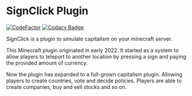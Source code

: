 # SignClick Plugin

[![CodeFactor](https://www.codefactor.io/repository/github/klanting/signclick/badge)](https://www.codefactor.io/repository/github/klanting/signclick) [![Codacy Badge](https://app.codacy.com/project/badge/Grade/683d67c950414eb59e7c2df7a89a5682)](https://app.codacy.com/gh/klanting/Personal-2022-Spring-SignClick/dashboard?utm_source=gh&utm_medium=referral&utm_content=&utm_campaign=Badge_grade)

SignClick is a plugin to simulate capitalism on your minecraft server.

This Minecraft plugin originated in early 2022. 
It started as a system to allow players to teleport to 
another location by pressing a sign and paying the provided amount of currency.

Now the plugin has expanded to a full-grown capitalism plugin. 
Allowing players to create countries, vote and decide policies. 
Players are able to create companies, buy and sell stocks and so on.

